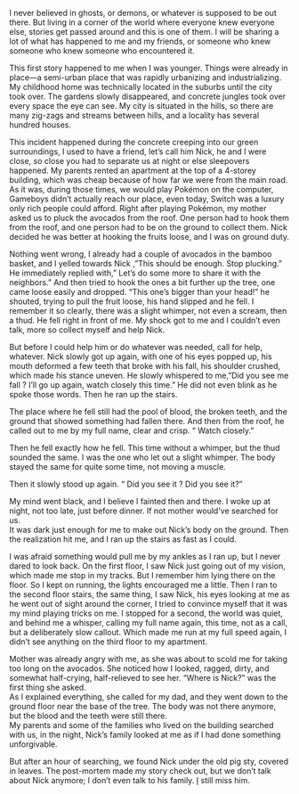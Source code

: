 I never believed in ghosts, or demons, or whatever is supposed to be out there. But living in a corner of the world where everyone knew everyone else, stories get passed around and this is one of them. I will be sharing a lot of what has happened to me and my friends, or someone who knew someone who knew someone who encountered it.  
  
This first story happened to me when I was younger. Things were already in place—a semi-urban place that was rapidly urbanizing and industrializing. My childhood home was technically located in the suburbs until the city took over. The gardens slowly disappeared, and concrete jungles took over every space the eye can see. My city is situated in the hills, so there are many zig-zags and streams between hills, and a locality has several hundred houses.  
  
This incident happened during the concrete creeping into our green surroundings, I used to have a friend, let’s call him Nick, he and I were close, so close you had to separate us at night or else sleepovers happened. My parents rented an apartment at the top of a 4-storey building, which was cheap because of how far we were from the main road. As it was, during those times, we would play Pokémon on the computer, Gameboys didn’t actually reach our place, even today, Switch was a luxury only rich people could afford. Right after playing Pokémon, my mother asked us to pluck the avocados from the roof. One person had to hook them from the roof, and one person had to be on the ground to collect them. Nick decided he was better at hooking the fruits loose, and I was on ground duty.  
  
Nothing went wrong, I already had a couple of avocados in the bamboo basket, and I yelled towards Nick ,”This should be enough. Stop plucking.” He immediately replied with,” Let’s do some more to share it with the neighbors.” And then tried to hook the ones a bit further up the tree, one came loose easily and dropped. “This one’s bigger than your head!” he shouted, trying to pull the fruit loose, his hand slipped and he fell. I remember it so clearly, there was a slight whimper, not even a scream, then a thud. He fell right in front of me. My shock got to me and I couldn’t even talk, more so collect myself and help Nick.  
  
But before I could help him or do whatever was needed, call for help, whatever. Nick slowly got up again, with one of his eyes popped up, his mouth deformed a few teeth that broke with his fall, his shoulder crushed, which made his stance uneven. He slowly whispered to me,”Did you see me fall ? I’ll go up again, watch closely this time.” He did not even blink as he spoke those words. Then he ran up the stairs.  
  
The place where he fell still had the pool of blood, the broken teeth, and the ground that showed something had fallen there. And then from the roof, he called out to me by my full name, clear and crisp. “ Watch closely.”  
  
Then he fell exactly how he fell. This time without a whimper, but the thud sounded the same. I was the one who let out a slight whimper. The body stayed the same for quite some time, not moving a muscle.  
  
Then it slowly stood up again. “ Did you see it ? Did you see it?”  
  
My mind went black, and I believe I fainted then and there. I woke up at night, not too late, just before dinner. If not mother would’ve searched for us.  
It was dark just enough for me to make out Nick’s body on the ground. Then the realization hit me, and I ran up the stairs as fast as I could.  
  
I was afraid something would pull me by my ankles as I ran up, but I never dared to look back. On the first floor, I saw Nick just going out of my vision, which made me stop in my tracks. But I remember him lying there on the floor. So I kept on running, the lights encouraged me a little. Then I ran to the second floor stairs, the same thing, I saw Nick, his eyes looking at me as he went out of sight around the corner, I tried to convince myself that it was my mind playing tricks on me. I stopped for a second, the world was quiet, and behind me a whisper, calling my full name again, this time, not as a call, but a deliberately slow callout. Which made me run at my full speed again, I didn’t see anything on the third floor to my apartment.  
  
Mother was already angry with me, as she was about to scold me for taking too long on the avocados. She noticed how I looked, ragged, dirty, and somewhat half-crying, half-relieved to see her. “Where is Nick?” was the first thing she asked.  
As I explained everything, she called for my dad, and they went down to the ground floor near the base of the tree. The body was not there anymore, but the blood and the teeth were still there.  
My parents and some of the families who lived on the building searched with us, in the night, Nick’s family looked at me as if I had done something unforgivable.  
  
But after an hour of searching, we found Nick under the old pig sty, covered in leaves. The post-mortem made my story check out, but we don’t talk about Nick anymore; I don’t even talk to his family. [I](https://substack.com/@chawng) still miss him.